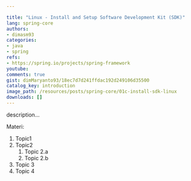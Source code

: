 ```yaml
---

title: "Linux - Install and Setup Software Development Kit (SDK)"
lang: spring-core
authors:
- dimasm93
categories:
- java
- spring
refs: 
- https://spring.io/projects/spring-framework
youtube: 
comments: true
gist: dimMaryanto93/18ec7d7d241ffdac192d249106d35500
catalog_key: introduction
image_path: /resources/posts/spring-core/01c-install-sdk-linux
downloads: []
---
```



description...

<!--more-->

Materi: 

1. Topic1
2. Topic2
    1. Topic 2.a
    2. Topic 2.b
3. Topic 3
4. Topic 4